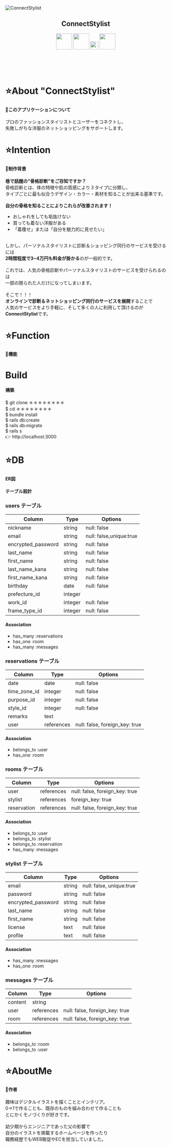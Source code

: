 ![ConnectStylist](https://user-images.githubusercontent.com/79197015/113973607-8a138f80-9877-11eb-909d-1787a6e94cdc.png)
<h2 align="center">ConnectStylist</h2>
<p align="center">
  <a href="https://www.ruby-lang.org/en/about/"><img src="https://user-images.githubusercontent.com/79197015/113974271-9b10d080-9878-11eb-9e64-7335daa36fb5.png" width="50px;" /></a>
  <a href="https://rubyonrails.org/"><img src="https://user-images.githubusercontent.com/79197015/113974312-a82dbf80-9878-11eb-8ccf-cbcb9b6faf33.png" height="50px;" /></a>
  <a href="https://jquery.com/"><img src="https://user-images.githubusercontent.com/79197015/113974345-b67bdb80-9878-11eb-916c-9933e5e3ca2a.png" height="25px;" /></a>
  <a href="https://www.mysql.com/jp/"><img src="https://user-images.githubusercontent.com/79197015/113974369-c1367080-9878-11eb-8750-525d3c343ef3.png" height="50px;" /></a>
<br>
<br>
<br>
<br>
<br>
</p>
  
    
      


# :star:About "ConnectStylist"
#### :purple_heart:このアプリケーションについて
プロのファッションスタイリストとユーザーをコネクトし、  
失敗しがちな洋服のネットショッピングをサポートします。

# :star:Intention
#### :purple_heart:制作背景
**巷で話題の”骨格診断”をご存知ですか？**  
骨格診断とは、体の特徴や肌の質感により３タイプに分類し、  
タイプごとに最も似合うデザイン・カラー・素材を知ることが出来る基準です。  
<br>
<strong>自分の骨格を知ることによりこれらが改善されます！</strong>
- おしゃれをしても垢抜けない  
- 買っても着ない洋服がある
- 「着痩せ」または「自分を魅力的に見せたい」  
<br>
しかし、パーソナルスタイリストに診断＆ショッピング同行のサービスを受けるには<br>
<strong>2時間程度で3~4万円も料金が掛かる</strong>のが一般的です。<br>
<br>
これでは、人気の骨格診断やパーソナルスタイリストのサービスを受けられるのは<br>
一部の限られた人だけになってしまいます。<br>
<br>
そこで！！！<br>
<strong>オンラインで診断＆ネットショッピング同行のサービスを展開</strong>することで<br>
人気のサービスをより手軽に、そして多くの人に利用して頂けるのが<br>
<strong>ConnectStylist</strong>です。


# :star:Function
#### :purple_heart:機能


# Build
#### 構築
$ git clone ＊＊＊＊＊＊＊＊<br>
$ cd ＊＊＊＊＊＊＊＊<br>
$ bundle install<br>
$ rails db:create<br>
$ rails db:migrate<br>
$ rails s<br>
:point_right: http://localhost:3000<br>

# :star:DB
#### ER図


#### テーブル設計

### users テーブル

| Column               | Type    | Options                 |
| -------------------- | ------- | ----------------------- |
| nickname             | string  | null: false             |
| email                | string  | null: false,unique:true |
| encrypted_password   | string  | null: false             |
| last_name            | string  | null: false             |
| first_name           | string  | null: false             |
| last_name_kana       | string  | null: false             |
| first_name_kana      | string  | null: false             |
| birthday             | date    | null: false             |
| prefecture_id        | integer |                         |
| work_id              | integer | null: false             |
| frame_type_id        | integer | null: false             |


#### Association

- has_many :reservations
- has_one  :room
- has_many :messages


### reservations テーブル

| Column              | Type          | Options                        |
| ------------------- |  ------------ | ------------------------------ |
| date                | date          | null: false                    |
| time_zone_id        | integer       | null: false                    |
| purpose_id          | integer       | null: false                    |
| style_id            | integer       | null: false                    |
| remarks             | text          |                                |
| user                | references    | null: false, foreign_key: true |

#### Association

- belongs_to :user
- has_one    :room

### rooms テーブル

| Column              | Type          | Options                        |
| ------------------- |  ------------ | ------------------------------ |
| user                | references    | null: false, foreign_key: true |
| stylist             | references    | foreign_key: true              |
| reservation         | references    | null: false, foreign_key: true |

#### Association

- belongs_to :user
- belongs_to :stylist
- belongs_to :reservation
- has_many :messages

### stylist テーブル

| Column               | Type          | Options                        |
| -------------------  |  ------------ | ------------------------------ |
| email                | string        | null: false, unique:true       |
| password             | string        | null: false                    |
| encrypted_password   | string        | null: false                    |
| last_name            | string        | null: false                    |
| first_name           | string        | null: false                    |
| license              | text          | null: false                    |
| profile              | text          | null: false                    |

#### Association

- has_many :messages
- has_one :room

### messages テーブル

| Column  | Type       | Options                        |
| ------- | ---------- | ------------------------------ |
| content | string     |                                |
| user    | references | null: false, foreign_key: true |
| room    | references | null: false, foreign_key: true |

#### Association

- belongs_to :room
- belongs_to :user


# :star:AboutMe
#### :purple_heart:作者
趣味はデジタルイラストを描くこととインテリア。<br>
0→1で作ることも、既存のものを組み合わせて作ることも<br>
とにかくモノづくりが好きです。<br>
<br>
幼少期からエンジニアであった父の影響で<br> 
自分のイラストを掲載するホームページを作ったり<br>
職務経歴でもWEB販促やECを担当していました。

